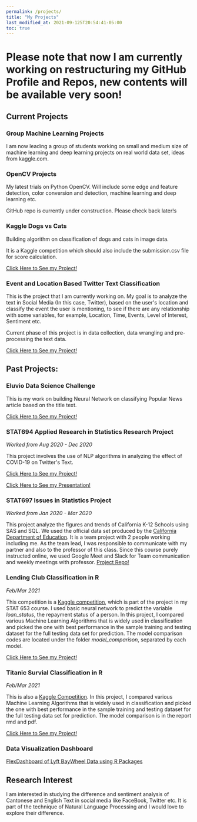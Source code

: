 ```yaml
---
permalink: /projects/
title: "My Projects"
last_modified_at: 2021-09-125T20:54:41-05:00
toc: true
---
```


# Please note that now I am currently working on restructuring my GitHub Profile and Repos, new contents will be available very soon!

## Current Projects
### Group Machine Learning Projects
I am now leading a group of students working on small and medium size of machine learning and deep learning projects on real world data set, ideas from kaggle.com.


### OpenCV Projects
My latest trials on Python OpenCV. Will include some edge and feature detection, color conversion and detection, machine learning and deep learning etc.

GitHub repo is currently under construction. Please check back later!s

### Kaggle Dogs vs Cats
Building algorithm on classification of dogs and cats in image data.

It is a Kaggle competition which should also include the submission.csv file for score calculation.


[Click Here to See my Project!](https://github.com/kelvin-cykong/KaggleDogs_Cats)


### Event and Location Based Twitter Text Classification
This is the project that I am currently working on. My goal is to analyze the text in Social Media (In this case, Twitter), based on the user's location and classify the event the user is mentioning, to see if there are any relationship with some variables, for example, Location, Time, Events, Level of Interest, Sentiment etc. 

Current phase of this project is in data collection, data wrangling and pre-processing the text data.

[Click Here to See my Project!](https://github.com/kelvin-cykong/Twitter-Classification-Project/)



## Past Projects:

### Eluvio Data Science Challenge

This is my work on building Neural Network on classifying Popular News article based on the title text.


[Click Here to See my Project!](https://github.com/kelvin-cykong/Eluvio_DS_Challenge/)

### STAT694 Applied Research in Statistics Research Project
*Worked from Aug 2020 - Dec 2020*


This project involves the use of NLP algorithms in analyzing the effect of COVID-19 on Twitter's Text.

[Click Here to See my Project!](https://github.com/kelvin-cykong/Research_in_Statistics-STAT694)

[Click Here to See my Presentation!](https://kelvin-cykong.github.io/stat694_presentation.html)


### STAT697 Issues in Statistics Project
*Worked from Jan 2020 - Mar 2020*


This project analyze the figures and trends of California K-12 Schools using SAS and SQL. We used the official data set produced by the [California Department of Education](https://www.cde.ca.gov/). It is a team project with 2 people working including me. As the team lead, I was responsible to communicate with my partner and also to the professor of this class. Since this course purely instructed online, we used Google Meet and Slack for Team communication and weekly meetings with professor.
[Project Repo!](https://github.com/kelvin-cykong/stat697-s20/team-1_project_repo)


### Lending Club Classification in R
*Feb/Mar 2021*


This competition is a [Kaggle competition](https://www.kaggle.com/wordsforthewise/lending-club), which is part of the project in my STAT 653 course. I used basic neural network to predict the variable *loan_status*, the repayment status of a person. In this project, I compared various Machine Learning Algorithms that is widely used in classification and picked the one with best performance in the sample training and testing dataset for the full testing data set for prediction. The model comparison codes are located under the folder *model_comparison*, separated by each model. 

[Click Here to See my Project!](https://github.com/kelvin-cykong/MachineLearning-Projects/Lending_Club_Project/)


### Titanic Survial Classification in R
*Feb/Mar 2021*


This is also a [Kaggle Competition](https://www.kaggle.com/c/titanic). In this project, I compared various Machine Learning Algorithms that is widely used in classification and picked the one with best performance in the sample training and testing dataset for the full testing data set for prediction. The model comparison is in the report rmd and pdf.

[Click Here to See my Project!](https://github.com/kelvin-cykong/MachineLearning-Projects/Kaggle_Titanic_Classification_in_R)


### Data Visualization Dashboard
[FlexDashboard of Lyft BayWheel Data using R Packages](https://kelvin-cykong.github.io/Problem_03_flexdashboard.html)


## Research Interest
I am interested in studying the difference and sentiment analysis of Cantonese and English Text in social media like FaceBook, Twitter etc. It is part of the technique of Natural Language Processing and I would love to explore their difference.

